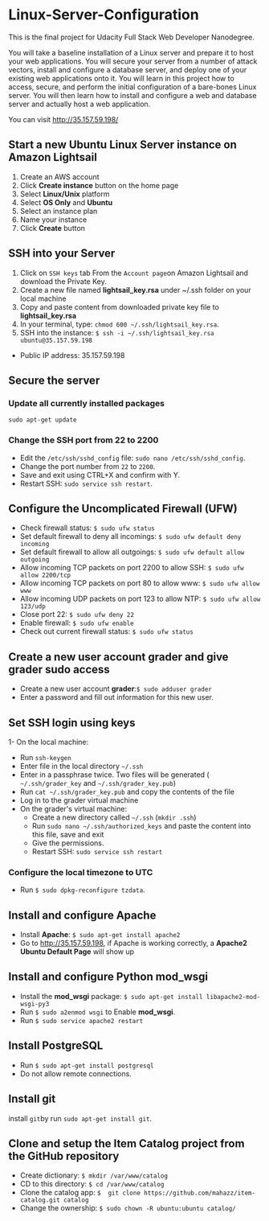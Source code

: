 # Linux-Server-Configuration
This is the final project for Udacity Full Stack Web Developer Nanodegree.

You will take a baseline installation of a Linux server and prepare it to host your web applications. You will secure your server from a number of attack vectors, install and configure a database server, and deploy one of your existing web applications onto it.
You will learn in this project how to access, secure, and perform the initial configuration of a bare-bones Linux server. You will then learn how to install and configure a web and database server and actually host a web application.

You can visit http://35.157.59.198/ 

## Start a new Ubuntu Linux Server instance on Amazon Lightsail
1. Create an AWS account
2. Click **Create instance** button on the home page
3. Select **Linux/Unix** platform
4. Select **OS Only** and **Ubuntu**
5. Select an instance plan
6. Name your instance
7. Click **Create** button

## SSH into your Server
1. Click on `SSH keys` tab From the `Account page`on Amazon Lightsail and download the Private Key.
2. Create a new file named **lightsail_key.rsa** under ~/.ssh folder on your local machine
3. Copy and paste content from downloaded private key file to **lightsail_key.rsa**
4. In your terminal, type: `chmod 600 ~/.ssh/lightsail_key.rsa`.
5. SSH into the instance: `$ ssh -i ~/.ssh/lightsail_key.rsa ubuntu@35.157.59.198`

* Public IP address: 35.157.59.198

## Secure the server

###  Update all currently installed packages

```
sudo apt-get update
```

###  Change the SSH port from 22 to 2200

- Edit the `/etc/ssh/sshd_config` file: `sudo nano /etc/ssh/sshd_config`.
- Change the port number from `22` to `2200`.
- Save and exit using CTRL+X and confirm with Y.
- Restart SSH: `sudo service ssh restart`.

##  Configure the Uncomplicated Firewall (UFW)

- Check firewall status: `$ sudo ufw status`
- Set default firewall to deny all incomings: `$ sudo ufw default deny incoming`
- Set default firewall to allow all outgoings: `$ sudo ufw default allow outgoing`
- Allow incoming TCP packets on port 2200 to allow SSH: `$ sudo ufw allow 2200/tcp`
- Allow incoming TCP packets on port 80 to allow www: `$ sudo ufw allow www`
- Allow incoming UDP packets on port 123 to allow NTP: `$ sudo ufw allow 123/udp`
- Close port 22: `$ sudo ufw deny 22`
- Enable firewall: `$ sudo ufw enable`
- Check out current firewall status: `$ sudo ufw status`

## Create a new user account **grader** and give **grader** sudo access
- Create a new user account **grader**:`$ sudo adduser grader` 
- Enter a password and fill out information for this new user.

## Set SSH login using keys
1- On the local machine:
  - Run `ssh-keygen`
  - Enter file in the local directory `~/.ssh`
  - Enter in a passphrase twice. Two files will be generated (  `~/.ssh/grader_key` and `~/.ssh/grader_key.pub`)
  - Run `cat ~/.ssh/grader_key.pub` and copy the contents of the file
  - Log in to the grader virtual machine
- On the grader's virtual machine:
  - Create a new directory called `~/.ssh` (`mkdir .ssh`)
  - Run `sudo nano ~/.ssh/authorized_keys` and paste the content into this file, save and exit
  - Give the permissions.
  - Restart SSH: `sudo service ssh restart`
  

###  Configure the local timezone to UTC

- Run `$ sudo dpkg-reconfigure tzdata`.

## Install and configure Apache
- Install **Apache**: `$ sudo apt-get install apache2`
- Go to http://35.157.59.198, if Apache is working correctly, a **Apache2 Ubuntu Default Page** will show up

## Install and configure Python mod_wsgi
- Install the **mod_wsgi** package: `$ sudo apt-get install libapache2-mod-wsgi-py3`
- Run `$ sudo a2enmod wsgi` to Enable **mod_wsgi**.
- Run `$ sudo service apache2 restart`


## Install PostgreSQL
- Run `$ sudo apt-get install postgresql`
- Do not allow remote connections.

## Install git
install `git`by run `sudo apt-get install git`.

## Clone and setup the Item Catalog project from the GitHub repository
- Create dictionary: `$ mkdir /var/www/catalog`
- CD to this directory: `$ cd /var/www/catalog`
- Clone the catalog app: `$  git clone https://github.com/mahazz/item-catalog.git catalog`
- Change the ownership: `$ sudo chown -R ubuntu:ubuntu catalog/`
